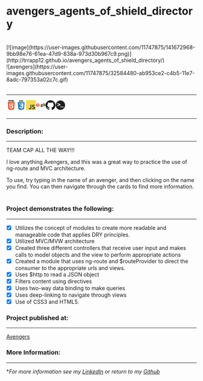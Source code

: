 # avengers_agents_of_shield_directory 
<br>
[![image](https://user-images.githubusercontent.com/11747875/141672968-9bb98e76-61ea-47d9-838a-973d30b967c9.png)](http://trrapp12.github.io/avengers_agents_of_shield_directory/)
<br>
![avengers](https://user-images.githubusercontent.com/11747875/32584480-ab953ce2-c4b5-11e7-8adc-797353a02c7c.gif)


<br>
<br>

---

<img align="left" alt="HTML5" width="26px" src="https://raw.githubusercontent.com/github/explore/80688e429a7d4ef2fca1e82350fe8e3517d3494d/topics/html/html.png" />
<img align="left" alt="CSS3" width="26px" src="https://raw.githubusercontent.com/github/explore/80688e429a7d4ef2fca1e82350fe8e3517d3494d/topics/css/css.png" />
<img align="left" alt="JavaScript" width="26px" src="https://raw.githubusercontent.com/github/explore/80688e429a7d4ef2fca1e82350fe8e3517d3494d/topics/javascript/javascript.png" />
<img align="left" alt="Git" width="26px" src="https://raw.githubusercontent.com/github/explore/80688e429a7d4ef2fca1e82350fe8e3517d3494d/topics/git/git.png" />
<img align="left" alt="GitHub" width="26px" src="https://raw.githubusercontent.com/github/explore/78df643247d429f6cc873026c0622819ad797942/topics/github/github.png" />
<img align="left" alt="Terminal" width="26px" src="https://raw.githubusercontent.com/github/explore/80688e429a7d4ef2fca1e82350fe8e3517d3494d/topics/terminal/terminal.png" />

<br>
<br>

---

### Description:
---

TEAM CAP ALL THE WAY!!!

I love anything Avengers, and this was a great way to practice the use of ng-route and MVC architecture.

To use, try typing in the name of an avenger, and then clicking on the name you find.  You can then navigate through the cards to find more information.
<br/>
<br/>

### Project demonstrates the following:
---

- [x] Utilizes the concept of modules to create more readable and manageable code that applies DRY principles.
- [x] Utilized MVC/MVW architecture
- [x] Created three different controllers that receive user input and makes calls to model objects and the view to perform appropriate actions
- [x] Created a module that uses ng-route and $routeProvider to direct the consumer to the appropriate urls and views.
- [x] Uses $http to read a JSON object
- [x] Filters content using directives
- [x] Uses two-way data binding to make queries
- [x] Uses deep-linking to navigate through views
- [x] Use of CSS3 and HTML5.

### Project published at: 
---

[Avengers](http://trrapp12.github.io/avengers_agents_of_shield_directory/)

### More Information:
---

\**For more information see my [LinkedIn](https://www.linkedin.com/in/trevor-rapp-042a1037) or return to my [Github](https://github.com/trrapp12)*


